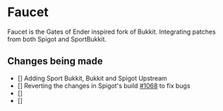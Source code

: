 Faucet
===========

Faucet is the Gates of Ender inspired fork of Bukkit. Integrating patches from both Spigot and SportBukkit. 




Changes being made
-----------
- [] Adding Sport Bukkit, Bukkit and Spigot Upstream
- [] Reverting the changes in Spigot's build [#1068](http://ci.md-5.net/job/Spigot/1068/changes) to fix bugs
- []
- []
